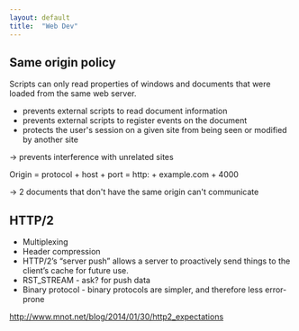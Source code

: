 ```yaml
---
layout: default
title:  "Web Dev"
---
```


## Same origin policy

Scripts can only read properties of windows and documents that were loaded from the same web server.

- prevents external scripts to read document information
- prevents external scripts to register events on the document
- protects the user's session on a given site from being seen or modified by another site

-> prevents interference with unrelated sites

Origin = protocol + host + port = http: + example.com + 4000

-> 2 documents that don't have the same origin can't communicate

## HTTP/2

- Multiplexing
- Header compression
- HTTP/2’s “server push” allows a server to proactively send things to the client’s cache for future use.
- RST_STREAM - ask? for push data
- Binary protocol - binary protocols are simpler, and therefore less error-prone

<http://www.mnot.net/blog/2014/01/30/http2_expectations>
